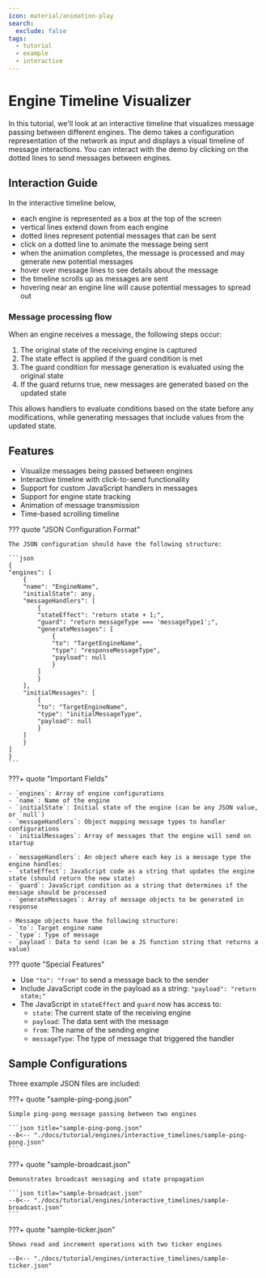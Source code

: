 ```yaml
---
icon: material/animation-play
search:
  exclude: false
tags:
  - tutorial
  - example
  - interactive
---
```



<link rel="stylesheet" href="/latest/assets/css/interactive_timelines.css" markdown="1">
<script src="/latest/assets/js/interactive_timelines.js" markdown="1"></script>


# Engine Timeline Visualizer

In this tutorial, we'll look at an interactive timeline that visualizes message
passing between different engines. The demo takes a configuration representation
of the network as input and displays a visual timeline of message interactions.
You can interact with the demo by clicking on the dotted lines to send messages
between engines.

<div id="app">
    <div id="engines-container"></div>
    <div id="timeline-container"></div>
</div>

## Interaction Guide

In the interactive timeline below, 

- each engine is represented as a box at the top of the screen
- vertical lines extend down from each engine
- dotted lines represent potential messages that can be sent
- click on a dotted line to animate the message being sent
- when the animation completes, the message is processed and may generate new potential messages
- hover over message lines to see details about the message
- the timeline scrolls up as messages are sent
- hovering near an engine line will cause potential messages to spread out


### Message processing flow

When an engine receives a message, the following steps occur:

1. The original state of the receiving engine is captured
2. The state effect is applied if the guard condition is met
3. The guard condition for message generation is evaluated using the original
   state
4. If the guard returns true, new messages are generated based on the updated
   state

This allows handlers to evaluate conditions based on the state before any
modifications, while generating messages that include values from the updated
state.

## Features

- Visualize messages being passed between engines
- Interactive timeline with click-to-send functionality
- Support for custom JavaScript handlers in messages
- Support for engine state tracking
- Animation of message transmission
- Time-based scrolling timeline

??? quote "JSON Configuration Format"

    The JSON configuration should have the following structure:

    ```json
    {
    "engines": [
        {
        "name": "EngineName",
        "initialState": any,
        "messageHandlers": [
            {
            "stateEffect": "return state + 1;",
            "guard": "return messageType === 'messageType1';",
            "generateMessages": [
                {
                "to": "TargetEngineName",
                "type": "responseMessageType",
                "payload": null
                }
            ]
            }
        ],
        "initialMessages": [
            {
            "to": "TargetEngineName",
            "type": "initialMessageType",
            "payload": null
            }
        ]
        }
    ]
    }
    ```

???+ quote "Important Fields"

    - `engines`: Array of engine configurations
    - `name`: Name of the engine
    - `initialState`: Initial state of the engine (can be any JSON value, or `null`)
    - `messageHandlers`: Object mapping message types to handler configurations
    - `initialMessages`: Array of messages that the engine will send on startup

    - `messageHandlers`: An object where each key is a message type the engine handles:
    - `stateEffect`: JavaScript code as a string that updates the engine state (should return the new state)
    - `guard`: JavaScript condition as a string that determines if the message should be processed
    - `generateMessages`: Array of message objects to be generated in response

    - Message objects have the following structure:
    - `to`: Target engine name
    - `type`: Type of message
    - `payload`: Data to send (can be a JS function string that returns a value)


??? quote "Special Features"

- Use `"to": "from"` to send a message back to the sender
- Include JavaScript code in the payload as a string: `"payload": "return state;"`
- The JavaScript in `stateEffect` and `guard` now has access to:
  - `state`: The current state of the receiving engine
  - `payload`: The data sent with the message
  - `from`: The name of the sending engine
  - `messageType`: The type of message that triggered the handler   

## Sample Configurations

Three example JSON files are included:

???+ quote "sample-ping-pong.json"

    Simple ping-pong message passing between two engines

    ```json title="sample-ping-pong.json"
    --8<-- "./docs/tutorial/engines/interactive_timelines/sample-ping-pong.json"
    ```

???+ quote "sample-broadcast.json"

    Demonstrates broadcast messaging and state propagation

    ```json title="sample-broadcast.json"
    --8<-- "./docs/tutorial/engines/interactive_timelines/sample-broadcast.json"
    ```

???+ quote "sample-ticker.json"

    Shows read and increment operations with two ticker engines

```
--8<-- "./docs/tutorial/engines/interactive_timelines/sample-ticker.json"
```
